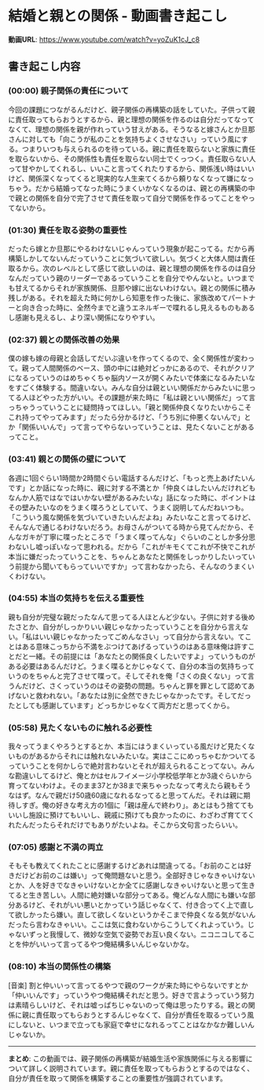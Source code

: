 # 結婚と親との関係 - 動画書き起こし

**動画URL**: https://www.youtube.com/watch?v=yoZuK1cJ_c8

## 書き起こし内容

### (00:00) 親子関係の責任について
今回の課題につながるんだけど、親子関係の再構築の話をしていた。子供って親に責任取ってもらおうとするから、親と理想の関係を作るのは自分だってなってなくて、理想の関係を親が作れっていう甘えがある。そうなると嫁さんとか旦那さんに対しても「向こうが私のことを気持ちよくさせなさい」っていう風にする。つまりいつも与えられるのを待っている。親に責任を取らないと家族に責任を取らないから、その関係性も責任を取らない同士でくっつく。責任取らない人って甘やかしてくれるし、いいこと言ってくれたりするから、関係浅い時はいいけど、関係深くなってくると現実的な人生来てくるから頼りなくなって嫌になっちゃう。だから結婚ってなった時にうまくいかなくなるのは、親との再構築の中で親との関係を自分で完了させて責任を取って自分で関係を作るってことをやってないから。

### (01:30) 責任を取る姿勢の重要性
だったら嫁とか旦那にやるわけないじゃんっていう現象が起こってる。だから再構築しかしてないんだっていうことに気づいて欲しい。気づくと大体人間は責任取るから。次のレベルとして感じて欲しいのは、親と理想の関係を作るのは自分なんだっていう親のリーダーであるっていうことを自分でやんないと。いつまでも甘えてるからそれが家族関係、旦那や嫁に出ないわけない。親との関係に積み残しがある。それを超えた時に何かしら知恵を作った後に、家族改めてパートナーと向き合った時に、全然今までと違うエネルギーで喋れるし見えるものもあるし感謝も見えるし、より深い関係になりやすい。

### (02:37) 親との関係改善の効果
僕の嫁も嫁の母親と会話してだいぶ違いを作ってくるので、全く関係性が変わって。親って人間関係のベース、頭の中には絶対どっかにあるので、それがクリアになるっていうのはめちゃくちゃ脳内ソースが開くみたいで体楽になるみたいなをすごく体験する。間違いない。みんな自分は親といい関係だからみたいに思ってる人ほどやった方がいい。その課題が来た時に「私は親といい関係だ」って言っちゃうっていうことに疑問持ってほしい。「親と関係仲良くなりたいからこそこれ持ってやってみます」だったら分かるけど、「うち別に仲悪くないんで」とか「関係いいんで」って言ってやらないっていうことは、見たくないことがあるってこと。

### (03:41) 親との関係の壁について
各週に1回ぐらい1時間か2時間ぐらい電話するんだけど、「もっと売上あげたいんです」とか話になった時に、親に対する不満とか「仲良くはしたいんだけれどもなんか人筋ではなではいかない壁があるみたいな」話になった時に、ポイントはその壁みたいなのをうまく喋ろうとしていて、うまく説明してんだねいつも。「こういう風な関係を気づいていきたいんだよね」みたいなこと言ってるけど、そんなんで通じるわけないだろう。お母さんがついてる時から見てんだから、そんなガキが丁寧に喋ったところで「うまく喋ってんな」ぐらいのことしか多分思わないし嘘っぽいなって思われる。だから「これがキモくてこれが不快でこれが本当に嫌だったっていうことを、ちゃんとあなたと関係をしっかりしたいっていう前提から聞いてもらっていいですか」って言わなかったら、そんなのうまくいくわけない。

### (04:55) 本当の気持ちを伝える重要性
親も自分が完璧な親だったなんて思ってる人ほとんど少ない。子供に対する後めたさとか、自分がしっかりいい親じゃなかったっていうことを自分から言えない。「私はいい親じゃなかったってごめんなさい」って自分から言えない。てことはある意味こっちから不満をぶつけてあげるっていうのはある意味俺は許すことだと一緒。その前提には「あなたとの関係良くしたいですよ」っていうものがある必要はあるんだけど。うまく喋るとかじゃなくて、自分の本当の気持ちっていうのをちゃんと完了させて喋って。そしてそれを俺「さくの良くない」って言うんだけど、さくっていうのはその姿勢の問題。ちゃんと罪を罪として認めてあげないと救われない。「あなたは別に全然できたじゃなかったです。そしてだったとしても感謝しています」どっちかじゃなくて両方だと思ってくから。

### (05:58) 見たくないものに触れる必要性
我々ってうまくやろうとするとか、本当にはうまくいっている風だけど見たくないものがあるからそれには触れないみたいな。実はここにめっちゃむかついてるっていうことを何かしらで絶対言わないとそれが超えられることってない。みんな勘違いしてるけど、俺とかはセルフイメージ小学校低学年とか3歳ぐらいから育ってないわけよ。そのまま37とか38まで来ちゃったなって考えたら親もそうなはず。なんで親だけ50歳60歳になれるなってると思ってんだ。それは親に期待しすぎ。俺の好きな考え方の1個に「親は産んで終わり」。あとはもう捨ててもいいし施設に預けてもいいし、親戚に預けても良かったのに、わざわざ育ててくれたんだったらそれだけでもありがたいよね。そこから文句言ったらいい。

### (07:05) 感謝と不満の両立
そもそも教えてくれたことに感謝するけどあれは間違ってる。「お前のことは好きだけどお前のこは嫌い」って俺問題ないと思う。全部好きじゃなきゃいけないとか、人を好きでなきゃいけないとか全てに感謝しなきゃいけないと思って生きてると生き苦しい。人間に絶対嫌いな部分ってある。俺どんな人間にも嫌いな部分あるけど、それがいい悪いとかっていう話じゃなくて、付き合ってく上で直して欲しかったら嫌い。直して欲しくないというかそこまで仲良くなる気がないんだったら言わなきゃいい。ここは気に食わないからこうしてくれよっていう。じゃないずっと我慢して、微妙な空気で姿勢でお互い良くない。ニコニコしてることを仲がいいって言ってるやつ俺結構多いんじゃないかな。

### (08:10) 本当の関係性の構築
[音楽] 割と仲いいって言ってるやつで親のワークが来た時にやらないですとか「仲いいんです」っていうやつ俺結構それだと思う。好きで言ようっていう努力は素晴らしいけど、それは嘘っぱちじゃないのって俺は思ったりする。親との関係に親に責任取ってもらおうとするんじゃなくて、自分が責任を取るっていう風にしないと、いつまで立っても家庭で幸せになれるってことはなかなか難しいんじゃないか。

---

**まとめ**: この動画では、親子関係の再構築が結婚生活や家族関係に与える影響について詳しく説明されています。親に責任を取ってもらおうとするのではなく、自分が責任を取って関係を構築することの重要性が強調されています。
